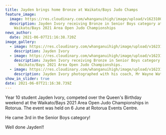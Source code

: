 ```yaml
---
title: Jayden brings home Bronze at Waikato/Bays Judo Champs
feature_image:
  image: https://res.cloudinary.com/whanganuihigh/image/upload/v1623100765/News/08_June_2021_Jayden_Ivory_01_2.jpg
  description: Jayden Ivory receiving Bronze in Senior Boys category at
    Waikato/Bays 2021 Area Open Judo Championships
news_author:
  date: 2021-06-07T21:16:38.720Z
image_gallery:
  - image: https://res.cloudinary.com/whanganuihigh/image/upload/v1623100765/News/08_June_2021_Jayden_Ivory_06.jpg
    description: Jayden Ivory
  - image: https://res.cloudinary.com/whanganuihigh/image/upload/v1623100763/News/08_June_2021_Jayden_Ivory_01.jpg
    description: Jayden Ivory receiving Bronze in Senior Boys category at
      Waikato/Bays 2021 Area Open Judo Championships.
  - image: https://res.cloudinary.com/whanganuihigh/image/upload/v1623100763/News/08_June_2021_Jayden_Ivory_03.jpg
    description: Jayden Ivory photographed with his coach, Mr Wayne Watson.
show_in_slider: true
date: 2021-06-07T21:16:38.739Z
---
```

Year 10 student Jayden Ivory, competed over the Queen's Birthday weekend at the Waikato/Bays 2021 Area Open Judo Championships in Rotorua. The event was held on 6 June at Rotorua Events Centre. 

He came 3rd in the Senior Boys category! 

Well done Jayden!!

